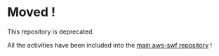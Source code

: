 # Moved !

This repository is deprecated.

All the activities have been included into the [main aws-swf repository](https://github.com/neyric/aws-swf) !